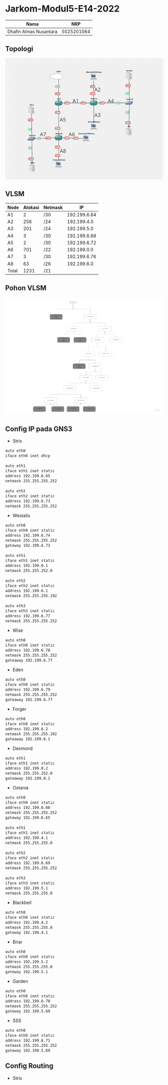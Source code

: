 # Jarkom-Modul5-E14-2022

| Nama                   | NRP        |
| ---------------------- | ---------- |
| Dhafin Almas Nusantara | 5025201064 |

## Topologi

![](./modul5.jpg)

## VLSM

| Node  | Alokasi | Netmask | IP           |
| ----- | ------- | ------- | ------------ |
| A1    | 2       | /30     | 192.199.6.64 |
| A2    | 256     | /24     | 192.199.4.0  |
| A3    | 201     | /24     | 192.199.5.0  |
| A4    | 3       | /30     | 192.199.6.68 |
| A5    | 2       | /30     | 192.199.6.72 |
| A6    | 701     | /22     | 192.199.0.0  |
| A7    | 3       | /30     | 192.199.6.76 |
| A8    | 63      | /26     | 192.199.6.0  |
| Total | 1231    | /21     |

## Pohon VLSM

![](./vlsm.jpg)

## Config IP pada GNS3

- Strix

```
auto eth0
iface eth0 inet dhcp

auto eth1
iface eth1 inet static
address 192.199.6.65
netmask 255.255.255.252

auto eth2
iface eth2 inet static
address 192.199.6.73
netmask 255.255.255.252
```

- Westalis

```
auto eth0
iface eth0 inet static
address 192.199.6.74
netmask 255.255.255.252
gateway 192.199.6.73

auto eth1
iface eth1 inet static
address 192.199.0.1
netmask 255.255.252.0

auto eth2
iface eth2 inet static
address 192.199.6.1
netmask 255.255.255.192

auto eth3
iface eth3 inet static
address 192.199.6.77
netmask 255.255.255.252
```

- Wise

```
auto eth0
iface eth0 inet static
address 192.199.6.78
netmask 255.255.255.252
gateaway 192.199.6.77
```

- Eden

```
auto eth0
iface eth0 inet static
address 192.199.6.79
netmask 255.255.255.252
gateaway 192.199.6.77
```

- Forger

```
auto eth0
iface eth0 inet static
address 192.199.6.2
netmask 255.255.255.192
gateaway 192.199.6.1
```

- Desmond

```
auto eth1
iface eth1 inet static
address 192.199.0.2
netmask 255.255.252.0
gateaway 192.199.0.1

```

- Ostania

```
auto eth0
iface eth0 inet static
address 192.199.6.66
netmask 255.255.255.252
gateway 192.199.6.65

auto eth1
iface eth1 inet static
address 192.199.4.1
netmask 255.255.255.0

auto eth2
iface eth2 inet static
address 192.199.6.69
netmask 255.255.255.252

auto eth3
iface eth3 inet static
address 192.199.5.1
netmask 255.255.255.0
```

- Blackbell

```
auto eth0
iface eth0 inet static
address 192.199.4.2
netmask 255.255.255.0
gateway 192.199.4.1
```

- Briar

```
auto eth0
iface eth0 inet static
address 192.199.5.2
netmask 255.255.255.0
gateway 192.199.5.1
```

- Garden

```
auto eth0
iface eth0 inet static
address 192.199.6.70
netmask 255.255.255.252
gateway 192.199.5.69
```

- SSS

```
auto eth0
iface eth0 inet static
address 192.199.6.71
netmask 255.255.255.252
gateway 192.199.5.69
```

## Config Routing

- Strix

```

```
